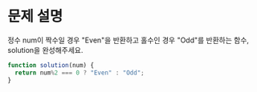 # 문제 설명

정수 num이 짝수일 경우 "Even"을 반환하고 홀수인 경우 "Odd"를 반환하는 함수, solution을 완성해주세요.

``` javascript
function solution(num) {
  return num%2 === 0 ? "Even" : "Odd";
}
```